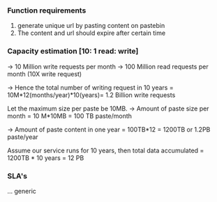 ### Function requirements
1. generate unique url by pasting content on pastebin
2. The content and url should expire after certain time

### Capacity estimation [10: 1 read: write]
-> 10 Million write requests per month
-> 100 Million read requests per month (10X write request)

-> Hence the total number of writing request in 10 years
= 10M*12(months/year)*10(years)= 1.2 Billion write requests

Let the maximum size per paste be 10MB.
-> Amount of paste size per month 
= 10 M*10MB = 100 TB paste/month

-> Amount of paste content in one year 
= 100TB*12 = 1200TB or 1.2PB paste/year

Assume our service runs for 10 years, 
then total data accumulated = 1200TB * 10 years = 12 PB

### SLA's
... generic